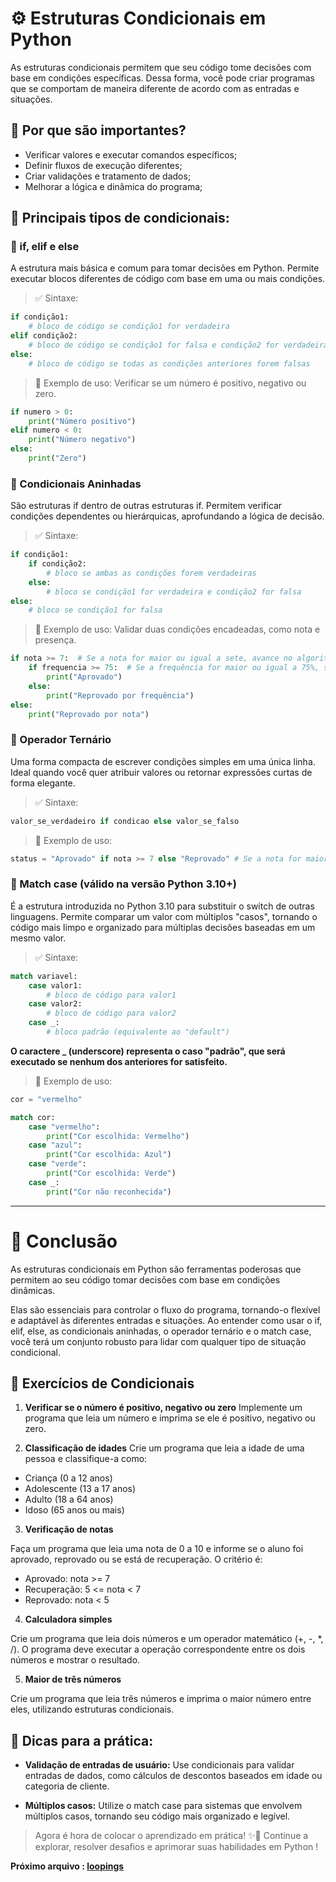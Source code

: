 # ⚙️ Estruturas Condicionais em Python

As estruturas condicionais permitem que seu código tome decisões com base em condições específicas. Dessa forma, você pode criar programas que se comportam de maneira diferente de acordo com as entradas e situações.

## 📌 Por que são importantes?

- Verificar valores e executar comandos específicos;
- Definir fluxos de execução diferentes;
- Criar validações e tratamento de dados;
- Melhorar a lógica e dinâmica do programa;

## 🔷 Principais tipos de condicionais:

### 🔹 if, elif e else

A estrutura mais básica e comum para tomar decisões em Python. Permite executar blocos diferentes de código com base em uma ou mais condições.

> ✅ Sintaxe:

```python
if condição1:
    # bloco de código se condição1 for verdadeira
elif condição2:
    # bloco de código se condição1 for falsa e condição2 for verdadeira
else:
    # bloco de código se todas as condições anteriores forem falsas
```

> 📌 Exemplo de uso: Verificar se um número é positivo, negativo ou zero.

```python
if numero > 0:
    print("Número positivo")
elif numero < 0:
    print("Número negativo")
else:
    print("Zero")
```

### 🔹 Condicionais Aninhadas

São estruturas if dentro de outras estruturas if. Permitem verificar condições dependentes ou hierárquicas, aprofundando a lógica de decisão.

> ✅ Sintaxe:

```python
if condição1:
    if condição2:
        # bloco se ambas as condições forem verdadeiras
    else:
        # bloco se condição1 for verdadeira e condição2 for falsa
else:
    # bloco se condição1 for falsa
```

> 📌 Exemplo de uso: Validar duas condições encadeadas, como nota e presença.

```python
if nota >= 7:  # Se a nota for maior ou igual a sete, avance no algoritmo
    if frequencia >= 75:  # Se a frequência for maior ou igual a 75%, será aprovado
        print("Aprovado")
    else:
        print("Reprovado por frequência")
else:
    print("Reprovado por nota")
```

### 🔹 Operador Ternário

Uma forma compacta de escrever condições simples em uma única linha. Ideal quando você quer atribuir valores ou retornar expressões curtas de forma elegante.

> ✅ Sintaxe:

```python
valor_se_verdadeiro if condicao else valor_se_falso 
```

> 📌 Exemplo de uso:

```python
status = "Aprovado" if nota >= 7 else "Reprovado" # Se a nota for maior ou igual a sete, o status será aprovado, caso contrário, o status será reprovado
```

### 🔹 Match case (válido na versão Python 3.10+)

É a estrutura introduzida no Python 3.10 para substituir o switch de outras linguagens. Permite comparar um valor com múltiplos "casos", tornando o código mais limpo e organizado para múltiplas decisões baseadas em um mesmo valor.

> ✅ Sintaxe:

```python
match variavel:
    case valor1:
        # bloco de código para valor1
    case valor2:
        # bloco de código para valor2
    case _:
        # bloco padrão (equivalente ao "default")
```

**O caractere _ (underscore) representa o caso "padrão", que será executado se nenhum dos anteriores for satisfeito.**

> 📌 Exemplo de uso:

```python
cor = "vermelho"

match cor:
    case "vermelho":
        print("Cor escolhida: Vermelho")
    case "azul":
        print("Cor escolhida: Azul")
    case "verde":
        print("Cor escolhida: Verde")
    case _:
        print("Cor não reconhecida")
```

---

# 🚀 Conclusão

As estruturas condicionais em Python são ferramentas poderosas que permitem ao seu código tomar decisões com base em condições dinâmicas.

Elas são essenciais para controlar o fluxo do programa, tornando-o flexível e adaptável às diferentes entradas e situações. Ao entender como usar o if, elif, else, as condicionais aninhadas, o operador ternário e o match case, você terá um conjunto robusto para lidar com qualquer tipo de situação condicional.

## 📝 Exercícios de Condicionais

1. **Verificar se o número é positivo, negativo ou zero**
Implemente um programa que leia um número e imprima se ele é positivo, negativo ou zero.

2. **Classificação de idades**
Crie um programa que leia a idade de uma pessoa e classifique-a como:

- Criança (0 a 12 anos)
- Adolescente (13 a 17 anos)
- Adulto (18 a 64 anos)
- Idoso (65 anos ou mais)

3. **Verificação de notas**

Faça um programa que leia uma nota de 0 a 10 e informe se o aluno foi aprovado, reprovado ou se está de recuperação. O critério é:

- Aprovado: nota >= 7
- Recuperação: 5 <= nota < 7
- Reprovado: nota < 5

4. **Calculadora simples**

Crie um programa que leia dois números e um operador matemático (+, -, *, /). O programa deve executar a operação correspondente entre os dois números e mostrar o resultado.

5. **Maior de três números**

Crie um programa que leia três números e imprima o maior número entre eles, utilizando estruturas condicionais.

## 🔧 Dicas para a prática:

- **Validação de entradas de usuário:**
Use condicionais para validar entradas de dados, como cálculos de descontos baseados em idade ou categoria de cliente.

- **Múltiplos casos:**
Utilize o match case para sistemas que envolvem múltiplos casos, tornando seu código mais organizado e legível.

> Agora é hora de colocar o aprendizado em prática! ✨🐍 Continue a explorar, resolver desafios e aprimorar suas habilidades em Python !

**Próximo arquivo : [loopings](./loopings.md)**